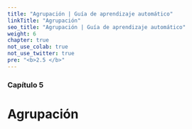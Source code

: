 ```yaml
---
title: "Agrupación | Guía de aprendizaje automático"
linkTitle: "Agrupación"
seo_title: "Agrupación | Guía de aprendizaje automático"
weight: 6
chapter: true
not_use_colab: true
not_use_twitter: true
pre: "<b>2.5 </b>"
---
```


### Capítulo 5

# Agrupación
